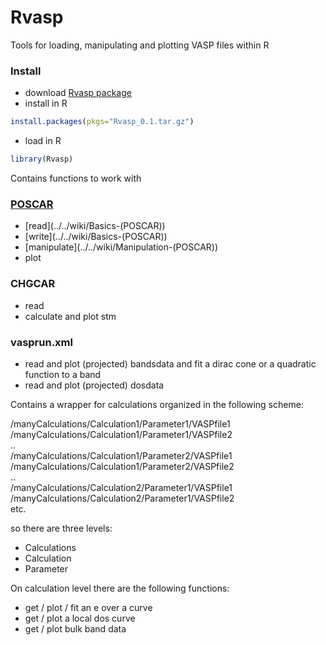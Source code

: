 Rvasp
=====
Tools for loading, manipulating and plotting VASP files within R

### Install
* download [Rvasp package](../../raw/master/Rvasp_0.1.tar.gz)
* install in R

```R
install.packages(pkgs="Rvasp_0.1.tar.gz")
```

* load in R

```R
library(Rvasp)
```

Contains functions to work with

### [POSCAR](../../wiki/POSCAR)
* [read](../../wiki/Basics-(POSCAR\)) 
* [write](../../wiki/Basics-(POSCAR\)) 
* [manipulate](../../wiki/Manipulation-(POSCAR\))
* plot

### CHGCAR 
* read 
* calculate and plot stm

### vasprun.xml 
* read and plot (projected) bandsdata and fit a dirac cone or a quadratic function to a band
* read and plot (projected) dosdata 

Contains a wrapper for calculations organized in the following scheme:   
   
/manyCalculations/Calculation1/Parameter1/VASPfile1   
/manyCalculations/Calculation1/Parameter1/VASPfile2   
..   
/manyCalculations/Calculation1/Parameter2/VASPfile1   
/manyCalculations/Calculation1/Parameter2/VASPfile2   
..   
/manyCalculations/Calculation2/Parameter1/VASPfile1   
/manyCalculations/Calculation2/Parameter1/VASPfile2   
etc.

so there are three levels:
* Calculations
* Calculation
* Parameter

On calculation level there are the following functions:
* get / plot / fit an e over a curve
* get / plot a local dos curve
* get / plot bulk band data